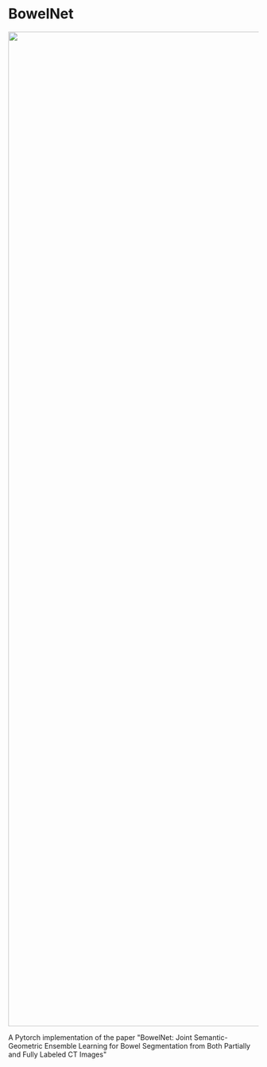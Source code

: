 # BowelNet


<img src="[https://img-blog.csdnimg.cn/2020102116384135.png](https://github.com/runningcw/BowelNet/blob/master/bowel_fineseg/arch/segmentors.png)" width="2000px">


A Pytorch implementation of the paper "BowelNet: Joint Semantic-Geometric Ensemble Learning for Bowel Segmentation from Both Partially and Fully Labeled CT Images"
